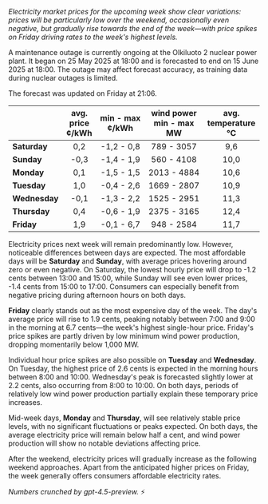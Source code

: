 *Electricity market prices for the upcoming week show clear variations: prices will be particularly low over the weekend, occasionally even negative, but gradually rise towards the end of the week—with price spikes on Friday driving rates to the week's highest levels.*

A maintenance outage is currently ongoing at the Olkiluoto 2 nuclear power plant. It began on 25 May 2025 at 18:00 and is forecasted to end on 15 June 2025 at 18:00. The outage may affect forecast accuracy, as training data during nuclear outages is limited.

The forecast was updated on Friday at 21:06.

|             | avg.<br>price<br>¢/kWh | min - max<br>¢/kWh | wind power<br>min - max<br>MW | avg.<br>temperature<br>°C |
|:------------|:----------------------:|:------------------:|:-----------------------------:|:-------------------------:|
| **Saturday**|          0,2           |    -1,2 - 0,8      |          789 - 3057           |            9,6            |
| **Sunday**  |         -0,3           |    -1,4 - 1,9      |          560 - 4108           |            10,0           |
| **Monday**  |          0,1           |    -1,5 - 1,5      |         2013 - 4884           |            10,6           |
| **Tuesday** |          1,0           |    -0,4 - 2,6      |         1669 - 2807           |            10,9           |
| **Wednesday**|        -0,1           |    -1,3 - 2,2      |         1525 - 2951           |            11,3           |
| **Thursday**|          0,4           |    -0,6 - 1,9      |         2375 - 3165           |            12,4           |
| **Friday**  |          1,9           |    -0,1 - 6,7      |          948 - 2584           |            11,7           |

Electricity prices next week will remain predominantly low. However, noticeable differences between days are expected. The most affordable days will be **Saturday** and **Sunday**, with average prices hovering around zero or even negative. On Saturday, the lowest hourly price will drop to -1.2 cents between 13:00 and 15:00, while Sunday will see even lower prices, -1.4 cents from 15:00 to 17:00. Consumers can especially benefit from negative pricing during afternoon hours on both days.

**Friday** clearly stands out as the most expensive day of the week. The day's average price will rise to 1.9 cents, peaking notably between 7:00 and 9:00 in the morning at 6.7 cents—the week's highest single-hour price. Friday's price spikes are partly driven by low minimum wind power production, dropping momentarily below 1,000 MW.

Individual hour price spikes are also possible on **Tuesday** and **Wednesday**. On Tuesday, the highest price of 2.6 cents is expected in the morning hours between 8:00 and 10:00. Wednesday's peak is forecasted slightly lower at 2.2 cents, also occurring from 8:00 to 10:00. On both days, periods of relatively low wind power production partially explain these temporary price increases.

Mid-week days, **Monday** and **Thursday**, will see relatively stable price levels, with no significant fluctuations or peaks expected. On both days, the average electricity price will remain below half a cent, and wind power production will show no notable deviations affecting price.

After the weekend, electricity prices will gradually increase as the following weekend approaches. Apart from the anticipated higher prices on Friday, the week generally offers consumers affordable electricity rates.

*Numbers crunched by gpt-4.5-preview.* ⚡
